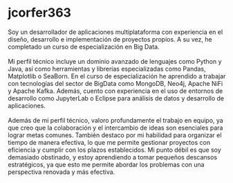 # jcorfer363
Soy un desarrollador de aplicaciones multiplataforma con experiencia en el diseño, desarrollo e implementación de proyectos propios. A su vez, he completado un curso de especialización en Big Data.
<br><br>
Mi perfil técnico incluye un dominio avanzado de lenguajes como Python y Java, así como herramientas y librerías especializadas como Pandas, Matplotlib o SeaBorn. En el curso de especialización he aprendido a trabajar con tecnologías del sector de BigData como MongoDB, Neo4j, Apache NiFi y Apache Kafka. Además, cuento con experiencia en el uso de entornos de desarrollo como JupyterLab o Eclipse para análisis de datos y desarrollo de aplicaciones.
<br><br>
Además de mi perfil técnico, valoro profundamente el trabajo en equipo, ya que creo que la colaboración y el intercambio de ideas son esenciales para lograr metas comunes. También destaco por mi habilidad para organizar el tiempo de manera efectiva, lo que me permite gestionar proyectos con eficiencia y cumplir con los plazos establecidos. Mi punto débil es que soy demasiado obstinado, y estoy aprendiendo a tomar pequeños descansos estratégicos, ya que esto me permite abordar los problemas con una perspectiva renovada y más efectiva. 
